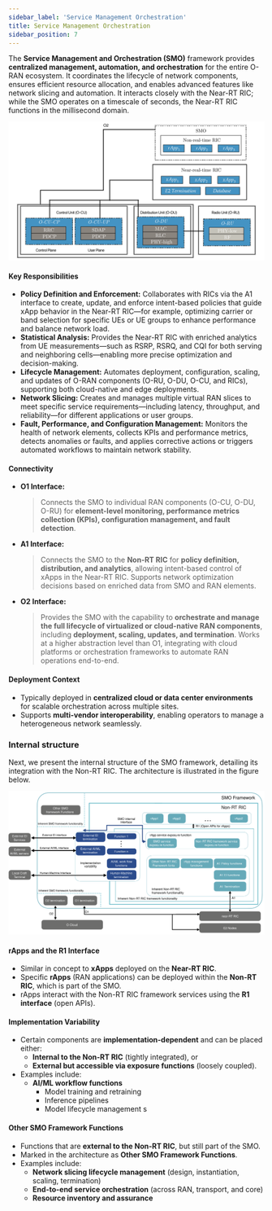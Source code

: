 ```yaml
---
sidebar_label: 'Service Management Orchestration'
title: Service Management Orchestration
sidebar_position: 7
---
```


The **Service Management and Orchestration (SMO)** framework provides **centralized management, automation, and orchestration** for the entire O-RAN ecosystem. It coordinates the lifecycle of network components, ensures efficient resource allocation, and enables advanced features like network slicing and automation.
It interacts closely with the Near-RT RIC; while the SMO operates on a timescale of seconds, the Near-RT RIC functions in the millisecond domain.

![image_overview](/img/smo.svg)

#### Key Responsibilities
- **Policy Definition and Enforcement:** Collaborates with RICs via the A1 interface to create, update, and enforce intent-based policies that guide xApp behavior in the Near-RT RIC—for example, optimizing carrier or band selection for specific UEs or UE groups to enhance performance and balance network load.  
- **Statistical Analysis:** Provides the Near-RT RIC with enriched analytics from UE measurements—such as RSRP, RSRQ, and CQI for both serving and neighboring cells—enabling more precise optimization and decision-making.  
- **Lifecycle Management:** Automates deployment, configuration, scaling, and updates of O-RAN components (O-RU, O-DU, O-CU, and RICs), supporting both cloud-native and edge deployments.  
- **Network Slicing:** Creates and manages multiple virtual RAN slices to meet specific service requirements—including latency, throughput, and reliability—for different applications or user groups.  
- **Fault, Performance, and Configuration Management:** Monitors the health of network elements, collects KPIs and performance metrics, detects anomalies or faults, and applies corrective actions or triggers automated workflows to maintain network stability.

#### Connectivity
- **O1 Interface:** 
    > Connects the SMO to individual RAN components (O-CU, O-DU, O-RU) for **element-level monitoring, performance metrics collection (KPIs), configuration management, and fault detection**. 
- **A1 Interface:** 
    > Connects the SMO to the **Non-RT RIC** for **policy definition, distribution, and analytics**, allowing intent-based control of xApps in the Near-RT RIC. Supports network optimization decisions based on enriched data from SMO and RAN elements.  
- **O2 Interface:** 
    > Provides the SMO with the capability to **orchestrate and manage the full lifecycle of virtualized or cloud-native RAN components**, including **deployment, scaling, updates, and termination**. Works at a higher abstraction level than O1, integrating with cloud platforms or orchestration frameworks to automate RAN operations end-to-end.

#### **Deployment Context**
- Typically deployed in **centralized cloud or data center environments** for scalable orchestration across multiple sites.
- Supports **multi-vendor interoperability**, enabling operators to manage a heterogeneous network seamlessly.

### Internal structure

Next, we present the internal structure of the SMO framework, detailing its integration with the Non-RT RIC. The architecture is illustrated in the figure below.

![image_overview](/img/smo_architecture.svg)


#### rApps and the R1 Interface
- Similar in concept to **xApps** deployed on the **Near-RT RIC**.  
- Specific **rApps** (RAN applications) can be deployed within the **Non-RT RIC**, which is part of the SMO.  
- rApps interact with the Non-RT RIC framework services using the **R1 interface** (open APIs).  

#### Implementation Variability
- Certain components are **implementation-dependent** and can be placed either:  
  - **Internal to the Non-RT RIC** (tightly integrated), or  
  - **External but accessible via exposure functions** (loosely coupled).  
- Examples include:  
  - **AI/ML workflow functions**  
    - Model training and retraining  
    - Inference pipelines  
    - Model lifecycle management  s

#### Other SMO Framework Functions
- Functions that are **external to the Non-RT RIC**, but still part of the SMO.  
- Marked in the architecture as **Other SMO Framework Functions**.  
- Examples include:  
  - **Network slicing lifecycle management** (design, instantiation, scaling, termination)  
  - **End-to-end service orchestration** (across RAN, transport, and core)  
  - **Resource inventory and assurance**  